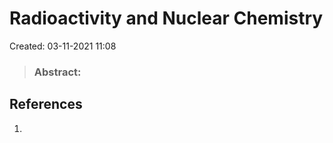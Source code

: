 # Radioactivity and Nuclear Chemistry
Created: 03-11-2021 11:08

> ### **Abstract:**



## References
1. 